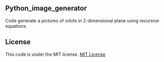 Python_image_generator
---

Code generate a pictures of orbits in 2-dimensional plane using recursive equations.


License
---
This code is under the MIT license.
[MIT License](https://opensource.org/license/MIT)
